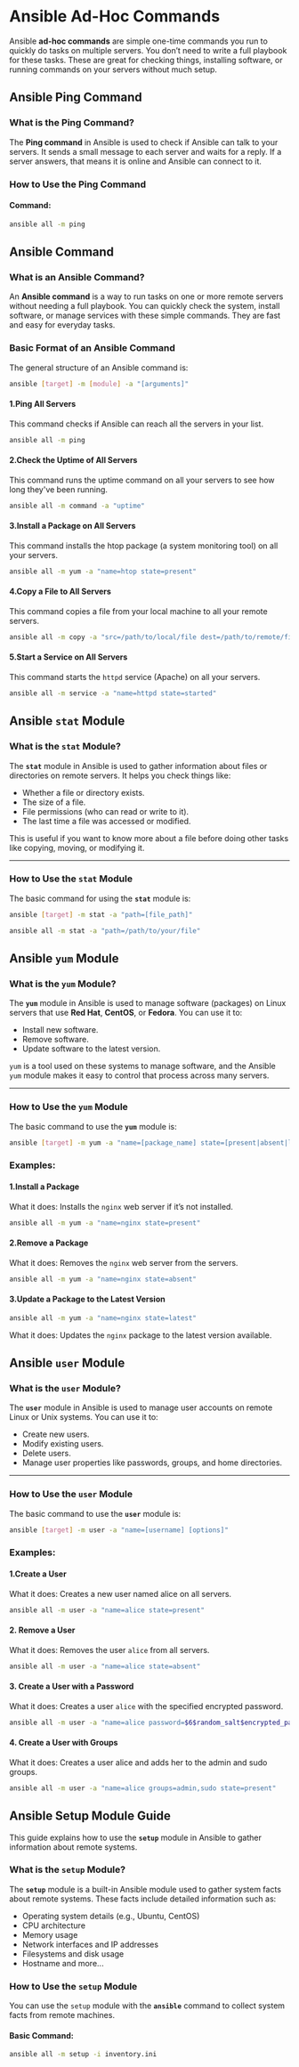 # Ansible Ad-Hoc Commands

Ansible **ad-hoc commands** are simple one-time commands you run to quickly do tasks on multiple servers. You don’t need to write a full playbook for these tasks. These are great for checking things, installing software, or running commands on your servers without much setup.

## Ansible Ping Command

### What is the Ping Command?

The **Ping command** in Ansible is used to check if Ansible can talk to your servers. It sends a small message to each server and waits for a reply. If a server answers, that means it is online and Ansible can connect to it.

### How to Use the Ping Command

#### Command:
```bash
ansible all -m ping
```


## Ansible Command

### What is an Ansible Command?

An **Ansible command** is a way to run tasks on one or more remote servers without needing a full playbook. You can quickly check the system, install software, or manage services with these simple commands. They are fast and easy for everyday tasks.

### Basic Format of an Ansible Command

The general structure of an Ansible command is:

```bash
ansible [target] -m [module] -a "[arguments]"
```
#### 1.Ping All Servers

This command checks if Ansible can reach all the servers in your list.

```bash
ansible all -m ping
```

#### 2.Check the Uptime of All Servers

This command runs the uptime command on all your servers to see how long they've been running.
```bash
ansible all -m command -a "uptime"
```

#### 3.Install a Package on All Servers

This command installs the htop package (a system monitoring tool) on all your servers.
```bash
ansible all -m yum -a "name=htop state=present"
```
#### 4.Copy a File to All Servers

This command copies a file from your local machine to all your remote servers.
```bash
ansible all -m copy -a "src=/path/to/local/file dest=/path/to/remote/file"
```
#### 5.Start a Service on All Servers

This command starts the `httpd` service (Apache) on all your servers.
```bash
ansible all -m service -a "name=httpd state=started"
```

## Ansible `stat` Module

### What is the `stat` Module?

The **`stat`** module in Ansible is used to gather information about files or directories on remote servers. It helps you check things like:
- Whether a file or directory exists.
- The size of a file.
- File permissions (who can read or write to it).
- The last time a file was accessed or modified.

This is useful if you want to know more about a file before doing other tasks like copying, moving, or modifying it.

---

### How to Use the `stat` Module

The basic command for using the **`stat`** module is:

```bash
ansible [target] -m stat -a "path=[file_path]"
```

```bash
ansible all -m stat -a "path=/path/to/your/file"
```

## Ansible `yum` Module

### What is the `yum` Module?

The **`yum`** module in Ansible is used to manage software (packages) on Linux servers that use **Red Hat**, **CentOS**, or **Fedora**. You can use it to:
- Install new software.
- Remove software.
- Update software to the latest version.

`yum` is a tool used on these systems to manage software, and the Ansible `yum` module makes it easy to control that process across many servers.

---

### How to Use the `yum` Module

The basic command to use the **`yum`** module is:

```bash
ansible [target] -m yum -a "name=[package_name] state=[present|absent|latest]"
```

### Examples:

#### 1.Install a Package

What it does: Installs the `nginx` web server if it’s not installed.

```bash
ansible all -m yum -a "name=nginx state=present"
```


#### 2.Remove a Package
What it does: Removes the `nginx` web server from the servers.

```bash
ansible all -m yum -a "name=nginx state=absent"
```

#### 3.Update a Package to the Latest Version

```bash
ansible all -m yum -a "name=nginx state=latest"
```
What it does: Updates the `nginx` package to the latest version available.

## Ansible `user` Module

### What is the `user` Module?

The **`user`** module in Ansible is used to manage user accounts on remote Linux or Unix systems. You can use it to:
- Create new users.
- Modify existing users.
- Delete users.
- Manage user properties like passwords, groups, and home directories.

---

### How to Use the `user` Module

The basic command to use the **`user`** module is:

```bash
ansible [target] -m user -a "name=[username] [options]"
```

### Examples:

#### 1.Create a User
What it does: Creates a new user named alice on all servers.

```bash
ansible all -m user -a "name=alice state=present"
```
#### 2. Remove a User
What it does: Removes the user `alice` from all servers.

```bash
ansible all -m user -a "name=alice state=absent"
```
#### 3. Create a User with a Password
What it does: Creates a user `alice` with the specified encrypted password.

```bash
ansible all -m user -a "name=alice password=$6$random_salt$encrypted_password state=present"
```
#### 4. Create a User with Groups

What it does: Creates a user alice and adds her to the admin and sudo groups.
```bash
ansible all -m user -a "name=alice groups=admin,sudo state=present"
```

## Ansible Setup Module Guide

This guide explains how to use the **`setup`** module in Ansible to gather information about remote systems.

### What is the `setup` Module?

The **`setup`** module is a built-in Ansible module used to gather system facts about remote systems. These facts include detailed information such as:

- Operating system details (e.g., Ubuntu, CentOS)
- CPU architecture
- Memory usage
- Network interfaces and IP addresses
- Filesystems and disk usage
- Hostname and more...

### How to Use the `setup` Module

You can use the `setup` module with the **`ansible`** command to collect system facts from remote machines.

#### Basic Command:

```bash
ansible all -m setup -i inventory.ini
```
